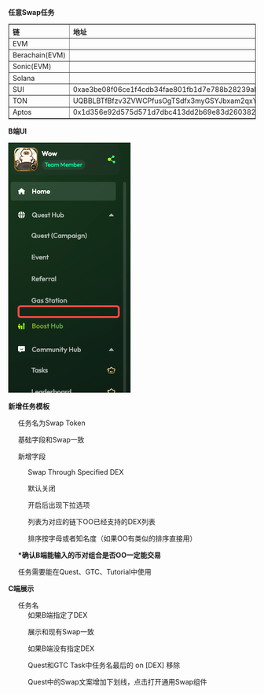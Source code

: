 **任意Swap任务**

<table border="1" width="100%" cellspacing="0" cellpadding="5">
  <thead>
    <tr>
      <th align="left" width="20%">链</th>
      <th align="left" width="80%">地址</th>
    </tr>
  </thead>
  <tbody>
    <tr>
      <td>EVM</td>
      <td></td>
    </tr>
    <tr>
      <td>Berachain(EVM)</td>
      <td></td>
    </tr>
    <tr>
      <td>Sonic(EVM)</td>
      <td></td>
    </tr>
    <tr>
      <td>Solana</td>
      <td></td>
    </tr>
    <tr>
      <td>SUI</td>
      <td>0xae3be08f06ce1f4cdb34fae801fb1d7e788b28239abc88bc08c1fb0ba021d34f</td>
    </tr>
    <tr>
      <td>TON</td>
      <td>UQBBLBTfBfzv3ZVWCPfusOgTSdfx3myGSYJbxam2qxYwZJlw</td>
    </tr>
    <tr>
      <td>Aptos</td>
      <td>0x1d356e92d575d571d7dbc413dd2b69e83d260382cdd7d1d4b00d8298bb82422b</td>
    </tr>
  </tbody>
</table>

**B端UI**

![](media/image1.png)

**新增任务模板**

<div style="margin-left: 20px;">
任务名为Swap Token

基础字段和Swap一致

新增字段

<div style="margin-left: 20px;">
Swap Through Specified DEX

默认关闭

开启后出现下拉选项

列表为对应的链下OO已经支持的DEX列表

排序按字母或者知名度（如果OO有类似的排序直接用）
</div>

**\*确认B端能输入的币对组合是否OO一定能交易**

任务需要能在Quest、GTC、Tutorial中使用
</div>

**C端展示**

<div style="margin-left: 20px;">
任务名

<div style="margin-left: 20px;">
如果B端指定了DEX

展示和现有Swap一致

如果B端没有指定DEX

Quest和GTC Task中任务名最后的 on \[DEX\] 移除

Quest中的Swap文案增加下划线，点击打开通用Swap组件
</div>
</div>
